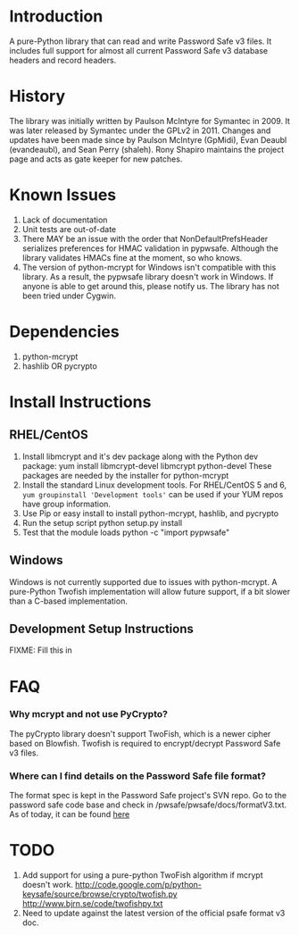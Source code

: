 Introduction
============
A pure-Python library that can read and write Password Safe v3 
files. It includes full support for almost all current Password
Safe v3 database headers and record headers. 

History
=======
The library was initially written by Paulson McIntyre for
Symantec in 2009. It was later released by Symantec under the 
GPLv2 in 2011. Changes and updates have been made since by Paulson
McIntyre (GpMidi), Evan Deaubl (evandeaubl), and Sean Perry (shaleh).
Rony Shapiro maintains the project page and acts as gate keeper
for new patches.   

Known Issues
============ 
 1. Lack of documentation
 2. Unit tests are out-of-date
 3. There MAY be an issue with the order that NonDefaultPrefsHeader serializes preferences for HMAC validation in pypwsafe. Although the library validates HMACs fine at the moment, so who knows. 
 4. The version of python-mcrypt for Windows isn't compatible with this library. As a result, the pypwsafe library doesn't work in Windows. If anyone is able to get around this, please notify us. The library has not been tried under Cygwin.    
	 
Dependencies
============
 1. python-mcrypt
 2. hashlib OR pycrypto

Install Instructions
====================

RHEL/CentOS
-----------
 1. Install libmcrypt and it's dev package along with the Python dev package: 
	yum install libmcrypt-devel libmcrypt python-devel
	These packages are needed by the installer for python-mcrypt
 2. Install the standard Linux development tools. For RHEL/CentOS 5 and 6, `yum groupinstall 'Development tools'` can be used if your YUM repos have group information. 
 3. Use Pip or easy install to install python-mcrypt, hashlib, and pycrypto
 4. Run the setup script
	python setup.py install
 5. Test that the module loads
	python -c "import pypwsafe"

Windows
-------
Windows is not currently supported due to issues with python-mcrypt. A
pure-Python Twofish implementation will allow future support, if a bit
slower than a C-based implementation. 
	
Development Setup Instructions
------------------------------
FIXME: Fill this in

FAQ
===
### Why mcrypt and not use PyCrypto?
The pyCrypto library doesn't support TwoFish, which is a newer cipher based on Blowfish. Twofish is required to encrypt/decrypt Password Safe v3 files.  

### Where can I find details on the Password Safe file format?
The format spec is kept in the Password Safe project's SVN repo. Go 
to the password safe code base and check in /pwsafe/pwsafe/docs/formatV3.txt.
As of today, it can be found [here](https://sourceforge.net/p/passwordsafe/git-code/ci/master/tree/docs/formatV3.txt) 
	
TODO
====
 1. Add support for using a pure-python TwoFish algorithm if mcrypt doesn't work.
    http://code.google.com/p/python-keysafe/source/browse/crypto/twofish.py
    http://www.bjrn.se/code/twofishpy.txt 
 2. Need to update against the latest version of the official psafe format v3 doc.
